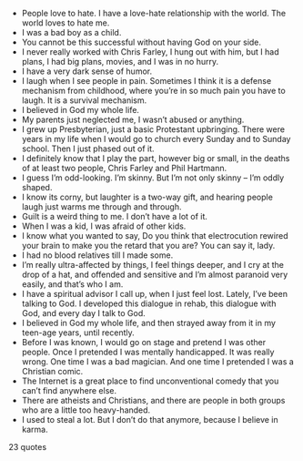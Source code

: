  - People love to hate. I have a love-hate relationship with the world. The world loves to hate me.
 - I was a bad boy as a child.
 - You cannot be this successful without having God on your side.
 - I never really worked with Chris Farley, I hung out with him, but I had plans, I had big plans, movies, and I was in no hurry.
 - I have a very dark sense of humor.
 - I laugh when I see people in pain. Sometimes I think it is a defense mechanism from childhood, where you’re in so much pain you have to laugh. It is a survival mechanism.
 - I believed in God my whole life.
 - My parents just neglected me, I wasn’t abused or anything.
 - I grew up Presbyterian, just a basic Protestant upbringing. There were years in my life when I would go to church every Sunday and to Sunday school. Then I just phased out of it.
 - I definitely know that I play the part, however big or small, in the deaths of at least two people, Chris Farley and Phil Hartmann.
 - I guess I’m odd-looking. I’m skinny. But I’m not only skinny – I’m oddly shaped.
 - I know its corny, but laughter is a two-way gift, and hearing people laugh just warms me through and through.
 - Guilt is a weird thing to me. I don’t have a lot of it.
 - When I was a kid, I was afraid of other kids.
 - I know what you wanted to say, Do you think that electrocution rewired your brain to make you the retard that you are? You can say it, lady.
 - I had no blood relatives till I made some.
 - I’m really ultra-affected by things, I feel things deeper, and I cry at the drop of a hat, and offended and sensitive and I’m almost paranoid very easily, and that’s who I am.
 - I have a spiritual advisor I call up, when I just feel lost. Lately, I’ve been talking to God. I developed this dialogue in rehab, this dialogue with God, and every day I talk to God.
 - I believed in God my whole life, and then strayed away from it in my teen-age years, until recently.
 - Before I was known, I would go on stage and pretend I was other people. Once I pretended I was mentally handicapped. It was really wrong. One time I was a bad magician. And one time I pretended I was a Christian comic.
 - The Internet is a great place to find unconventional comedy that you can’t find anywhere else.
 - There are atheists and Christians, and there are people in both groups who are a little too heavy-handed.
 - I used to steal a lot. But I don’t do that anymore, because I believe in karma.

23 quotes